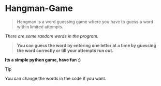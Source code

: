 # Hangman-Game
>Hangman is a word guessing game where you have to guess a word within limited attempts.

*There are some random words in the program.*
>**You can guess the word by entering one letter at a time by guessing the word correctly or till your attempts run out.**

 **Its a simple python game, have fun :)**

> [!tip]
> You can change the words in the code if you want.


